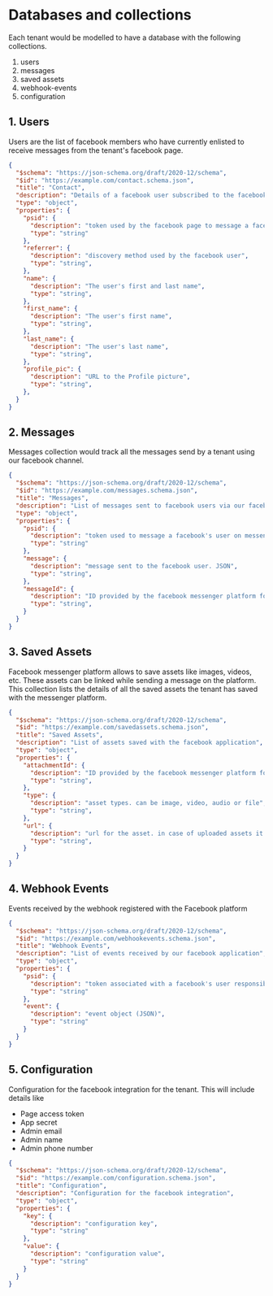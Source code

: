 # Databases and collections

Each tenant would be modelled to have a database with the following collections.

1. users
2. messages
3. saved assets
4. webhook-events
5. configuration

## 1. Users

Users are the list of facebook members who have currently enlisted to receive messages from the tenant's facebook page.

```json
{
  "$schema": "https://json-schema.org/draft/2020-12/schema",
  "$id": "https://example.com/contact.schema.json",
  "title": "Contact",
  "description": "Details of a facebook user subscribed to the facebook page",
  "type": "object",
  "properties": {
    "psid": {
      "description": "token used by the facebook page to message a facebook's user on messenger platform",
      "type": "string"
    },
    "referrer": {
      "description": "discovery method used by the facebook user",
      "type": "string",
    },
    "name": {
      "description": "The user's first and last name",
      "type": "string",
    },
    "first_name": {
      "description": "The user's first name",
      "type": "string",
    },
    "last_name": {
      "description": "The user's last name",
      "type": "string",
    },
    "profile_pic": {
      "description": "URL to the Profile picture",
      "type": "string",
    },
  }
}
```


## 2. Messages

Messages collection would track all the messages send by a tenant using our facebook channel.

```json
{
  "$schema": "https://json-schema.org/draft/2020-12/schema",
  "$id": "https://example.com/messages.schema.json",
  "title": "Messages",
  "description": "List of messages sent to facebook users via our facebook page",
  "type": "object",
  "properties": {
    "psid": {
      "description": "token used to message a facebook's user on messenger platform",
      "type": "string"
    },
    "message": {
      "description": "message sent to the facebook user. JSON",
      "type": "string",
    },
    "messageId": {
      "description": "ID provided by the facebook messenger platform for the message",
      "type": "string",
    }
  }
}
```

## 3. Saved Assets

Facebook messenger platform allows to save assets like images, videos, etc. These assets can be linked while sending a message on the platform. This collection lists the details of all the saved assets the tenant has saved with the messenger platform.

```json
{
  "$schema": "https://json-schema.org/draft/2020-12/schema",
  "$id": "https://example.com/savedassets.schema.json",
  "title": "Saved Assets",
  "description": "List of assets saved with the facebook application",
  "type": "object",
  "properties": {
    "attachmentId": {
      "description": "ID provided by the facebook messenger platform for the message",
      "type": "string",
    },
    "type": {
      "description": "asset types. can be image, video, audio or file",
      "type": "string",
    },
    "url": {
      "description": "url for the asset. in case of uploaded assets it will be link to the file in local file system",
      "type": "string",
    }
  }
}
```

## 4. Webhook Events

Events received by the webhook registered with the Facebook platform

```json
{
  "$schema": "https://json-schema.org/draft/2020-12/schema",
  "$id": "https://example.com/webhookevents.schema.json",
  "title": "Webhook Events",
  "description": "List of events received by our facebook application",
  "type": "object",
  "properties": {
    "psid": {
      "description": "token associated with a facebook's user responsible for the event",
      "type": "string"
    },
    "event": {
      "description": "event object (JSON)",
      "type": "string"
    }
  }
}
```

## 5. Configuration

Configuration for the facebook integration for the tenant. This will include details like
* Page access token
* App secret
* Admin email
* Admin name
* Admin phone number

```json
{
  "$schema": "https://json-schema.org/draft/2020-12/schema",
  "$id": "https://example.com/configuration.schema.json",
  "title": "Configuration",
  "description": "Configuration for the facebook integration",
  "type": "object",
  "properties": {
    "key": {
      "description": "configuration key",
      "type": "string"
    },
    "value": {
      "description": "configuration value",
      "type": "string"
    }
  }
}
```